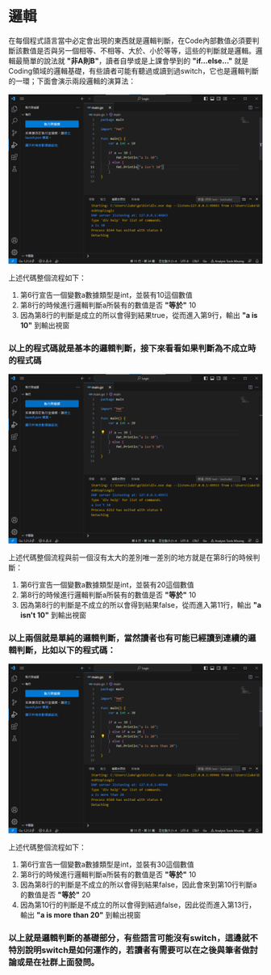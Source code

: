 # 邏輯
在每個程式語言當中必定會出現的東西就是邏輯判斷，在Code內部數值必須要判斷該數值是否與另一個相等、不相等、大於、小於等等，這些的判斷就是邏輯。邏輯最簡單的說法就 **"非A則B"**，讀者自學或是上課會學到的 **"if...else..."** 就是Coding領域的邏輯基礎，有些讀者可能有聽過或讀到過switch，它也是邏輯判斷的一環；下面會演示兩段邏輯的演算法：
<br><br>
![](./p1.png)

上述代碼整個流程如下：
1. 第6行宣告一個變數a數據類型是int，並裝有10這個數值
2. 第8行的時候進行邏輯判斷a所裝有的數值是否 **"等於"** 10 
3. 因為第8行的判斷是成立的所以會得到結果true，從而進入第9行，輸出 **"a is 10"** 到輸出視窗

### 以上的程式碼就是基本的邏輯判斷，接下來看看如果判斷為不成立時的程式碼
![](./p2.png)

上述代碼整個流程與前一個沒有太大的差別唯一差別的地方就是在第8行的時候判斷：
1. 第6行宣告一個變數a數據類型是int，並裝有20這個數值
2. 第8行的時候進行邏輯判斷a所裝有的數值是否 **"等於"** 10 
3. 因為第8行的判斷是不成立的所以會得到結果false，從而進入第11行，輸出 **"a isn't 10"** 到輸出視窗

### 以上兩個就是單純的邏輯判斷，當然讀者也有可能已經讀到連續的邏輯判斷，比如以下的程式碼：
![](./p3.png)

上述代碼整個流程如下：
1. 第6行宣告一個變數a數據類型是int，並裝有30這個數值
2. 第8行的時候進行邏輯判斷a所裝有的數值是否 **"等於"** 10 
3. 因為第8行的判斷是不成立的所以會得到結果false，因此會來到第10行判斷a的數值是否 **"等於"** 20
4. 因為第10行的判斷是不成立的所以會得到結過false，因此從而進入第13行，輸出 **"a is more than 20"** 到輸出視窗

### 以上就是邏輯判斷的基礎部分，有些語言可能沒有switch，這邊就不特別說明switch是如何運作的，若讀者有需要可以在之後與筆者做討論或是在社群上面發問。